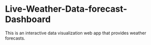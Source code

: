 # Live-Weather-Data-forecast-Dashboard
This is an interactive data visualization web app that provides weather forecasts.
